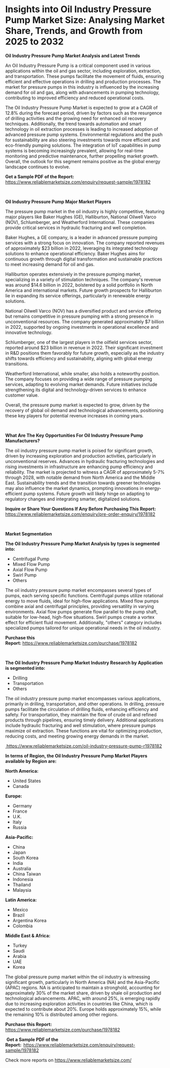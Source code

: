 <p><h1>Insights into Oil Industry Pressure Pump Market Size: Analysing Market Share, Trends, and Growth from 2025 to 2032</h1></p><p><strong>Oil Industry Pressure Pump Market Analysis and Latest Trends</strong></p>
<p><p>An Oil Industry Pressure Pump is a critical component used in various applications within the oil and gas sector, including exploration, extraction, and transportation. These pumps facilitate the movement of fluids, ensuring efficient and effective operations in drilling and production processes. The market for pressure pumps in this industry is influenced by the increasing demand for oil and gas, along with advancements in pumping technology, contributing to improved efficiency and reduced operational costs.</p><p>The Oil Industry Pressure Pump Market is expected to grow at a CAGR of 12.8% during the forecast period, driven by factors such as the resurgence of drilling activities and the growing need for enhanced oil recovery techniques. Additionally, the trend towards automation and smart technology in oil extraction processes is leading to increased adoption of advanced pressure pump systems. Environmental regulations and the push for sustainability are also steering investments towards more efficient and eco-friendly pumping solutions. The integration of IoT capabilities in pump systems is becoming increasingly prevalent, allowing for real-time monitoring and predictive maintenance, further propelling market growth. Overall, the outlook for this segment remains positive as the global energy landscape continues to evolve.</p></p>
<p><strong>Get a Sample PDF of the Report:&nbsp;</strong> <a href="https://www.reliablemarketsize.com/enquiry/request-sample/1978182?utm_campaign=2634&utm_medium=2&utm_source=Github&utm_content=ia&utm_term=03042025&utm_id=oil-industry-pressure-pump">https://www.reliablemarketsize.com/enquiry/request-sample/1978182</a></p>
<p>&nbsp;</p>
<p><strong>Oil Industry Pressure Pump Major Market Players</strong></p>
<p><p>The pressure pump market in the oil industry is highly competitive, featuring major players like Baker Hughes (GE), Halliburton, National Oilwell Varco (NOV), Schlumberger, and Weatherford International. These companies provide critical services in hydraulic fracturing and well completion.</p><p>Baker Hughes, a GE company, is a leader in advanced pressure pumping services with a strong focus on innovation. The company reported revenues of approximately $23 billion in 2022, leveraging its integrated technology solutions to enhance operational efficiency. Baker Hughes aims for continuous growth through digital transformation and sustainable practices to meet increasing demand for oil and gas.</p><p>Halliburton operates extensively in the pressure pumping market, specializing in a variety of stimulation techniques. The company's revenue was around $14.6 billion in 2022, bolstered by a solid portfolio in North America and international markets. Future growth prospects for Halliburton lie in expanding its service offerings, particularly in renewable energy solutions.</p><p>National Oilwell Varco (NOV) has a diversified product and service offering but remains competitive in pressure pumping with a strong presence in unconventional resources. The company generated approximately $7 billion in 2022, supported by ongoing investments in operational excellence and innovative technology.</p><p>Schlumberger, one of the largest players in the oilfield services sector, reported around $23 billion in revenue in 2022. Their significant investment in R&D positions them favorably for future growth, especially as the industry shifts towards efficiency and sustainability, aligning with global energy transitions.</p><p>Weatherford International, while smaller, also holds a noteworthy position. The company focuses on providing a wide range of pressure pumping services, adapting to evolving market demands. Future initiatives include strengthening its digital and technology-driven services to enhance customer value.</p><p>Overall, the pressure pump market is expected to grow, driven by the recovery of global oil demand and technological advancements, positioning these key players for potential revenue increases in coming years.</p></p>
<p>&nbsp;</p>
<p><strong>What Are The Key Opportunities For Oil Industry Pressure Pump Manufacturers?</strong></p>
<p><p>The oil industry pressure pump market is poised for significant growth, driven by increasing exploration and production activities, particularly in unconventional reserves. Advances in hydraulic fracturing technologies and rising investments in infrastructure are enhancing pump efficiency and reliability. The market is projected to witness a CAGR of approximately 5-7% through 2028, with notable demand from North America and the Middle East. Sustainability trends and the transition towards greener technologies may also influence the market dynamics, prompting innovations in energy-efficient pump systems. Future growth will likely hinge on adapting to regulatory changes and integrating smarter, digitalized solutions.</p></p>
<p><strong>Inquire or Share Your Questions If Any Before Purchasing This Report:</strong> <a href="https://www.reliablemarketsize.com/enquiry/pre-order-enquiry/1978182?utm_campaign=2634&utm_medium=2&utm_source=Github&utm_content=ia&utm_term=03042025&utm_id=oil-industry-pressure-pump">https://www.reliablemarketsize.com/enquiry/pre-order-enquiry/1978182</a></p>
<p>&nbsp;</p>
<p><strong>Market Segmentation</strong></p>
<p><strong>The Oil Industry Pressure Pump Market Analysis by types is segmented into:</strong></p>
<p><ul><li>Centrifugal Pump</li><li>Mixed Flow Pump</li><li>Axial Flow Pump</li><li>Swirl Pump</li><li>Others</li></ul></p>
<p><p>The oil industry pressure pump market encompasses several types of pumps, each serving specific functions. Centrifugal pumps utilize rotational energy to move fluids, ideal for high-flow applications. Mixed flow pumps combine axial and centrifugal principles, providing versatility in varying environments. Axial flow pumps generate flow parallel to the pump shaft, suitable for low-head, high-flow situations. Swirl pumps create a vortex effect for efficient fluid movement. Additionally, "others" category includes specialized pumps tailored for unique operational needs in the oil industry.</p></p>
<p><strong>Purchase this Report:&nbsp;</strong><a href="https://www.reliablemarketsize.com/purchase/1978182?utm_campaign=2634&utm_medium=2&utm_source=Github&utm_content=ia&utm_term=03042025&utm_id=oil-industry-pressure-pump">https://www.reliablemarketsize.com/purchase/1978182</a></p>
<p>&nbsp;</p>
<p><strong>The Oil Industry Pressure Pump Market Industry Research by Application is segmented into:</strong></p>
<p><ul><li>Drilling</li><li>Transportation</li><li>Others</li></ul></p>
<p><p>The oil industry pressure pump market encompasses various applications, primarily in drilling, transportation, and other operations. In drilling, pressure pumps facilitate the circulation of drilling fluids, enhancing efficiency and safety. For transportation, they maintain the flow of crude oil and refined products through pipelines, ensuring timely delivery. Additional applications include hydraulic fracturing and well stimulation, where pressure pumps maximize oil extraction. These functions are vital for optimizing production, reducing costs, and meeting growing energy demands in the market.</p></p>
<p><a href="https://www.reliablemarketsize.com/oil-industry-pressure-pump-r1978182?utm_campaign=2634&utm_medium=2&utm_source=Github&utm_content=ia&utm_term=03042025&utm_id=oil-industry-pressure-pump">&nbsp;https://www.reliablemarketsize.com/oil-industry-pressure-pump-r1978182</a></p>
<p><strong>In terms of Region, the Oil Industry Pressure Pump Market Players available by Region are:</strong></p>
<p>
    <p> <strong> North America: </strong>
        <ul>
            <li>United States</li>
            <li>Canada</li>
        </ul>
        </p> 
    <p> <strong> Europe: </strong>
        <ul>
            <li>Germany</li>
            <li>France</li>
            <li>U.K.</li>
            <li>Italy</li>
            <li>Russia</li>
        </ul>
        </p> 
    <p> <strong> Asia-Pacific: </strong>
        <ul>
            <li>China</li>
            <li>Japan</li>
            <li>South Korea</li>
            <li>India</li>
            <li>Australia</li>
            <li>China Taiwan</li>
            <li>Indonesia</li>
            <li>Thailand</li>
            <li>Malaysia</li>
        </ul>
        </p> 
    <p> <strong> Latin America: </strong>
        <ul>
            <li>Mexico</li>
            <li>Brazil</li>
            <li>Argentina Korea</li>
            <li>Colombia</li>
        </ul>
        </p> 
    <p> <strong> Middle East & Africa: </strong>
        <ul>
            <li>Turkey</li>
            <li>Saudi</li>
            <li>Arabia</li>
            <li>UAE</li>
            <li>Korea</li>
        </ul>
    </p>
    </p>
<p><p>The global pressure pump market within the oil industry is witnessing significant growth, particularly in North America (NA) and the Asia-Pacific (APAC) regions. NA is anticipated to maintain a stronghold, accounting for approximately 30% of the market share, driven by shale oil production and technological advancements. APAC, with around 25%, is emerging rapidly due to increasing exploration activities in countries like China, which is expected to contribute about 20%. Europe holds approximately 15%, while the remaining 10% is distributed among other regions.</p></p>
<p><strong>Purchase this Report: </strong><a href="https://www.reliablemarketsize.com/purchase/1978182?utm_campaign=2634&utm_medium=2&utm_source=Github&utm_content=ia&utm_term=03042025&utm_id=oil-industry-pressure-pump">https://www.reliablemarketsize.com/purchase/1978182</a></p>
<p>&nbsp;<strong>Get a Sample PDF of the Report:&nbsp;&nbsp;</strong><a href="https://www.reliablemarketsize.com/enquiry/request-sample/1978182?utm_campaign=2634&utm_medium=2&utm_source=Github&utm_content=ia&utm_term=03042025&utm_id=oil-industry-pressure-pump">https://www.reliablemarketsize.com/enquiry/request-sample/1978182</a></p>
<p><strong></strong></p>
<p>Check more reports on <a href="https://www.reliablemarketsize.com/?utm_campaign=2634&utm_medium=2&utm_source=Github&utm_content=ia&utm_term=03042025&utm_id=oil-industry-pressure-pump">https://www.reliablemarketsize.com/</a></p>